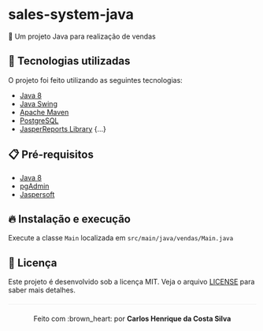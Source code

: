 # sales-system-java
:gift: Um projeto Java para realização de vendas

## :rocket: Tecnologias utilizadas  

O projeto foi feito utilizando as seguintes tecnologias:

- [Java 8](https://www.java.com/pt_BR/download/faq/java8.xml)
- [Java Swing](https://docs.oracle.com/javase/tutorial/uiswing/)
- [Apache Maven](https://maven.apache.org/)
- [PostgreSQL](https://www.postgresql.org/)
- [JasperReports Library](https://mvnrepository.com/artifact/net.sf.jasperreports/jasperreports/)
{...}

## :clipboard: Pré-requisitos

- [Java 8](https://www.java.com/pt_BR/download/faq/java8.xml)
- [pgAdmin](https://www.pgadmin.org/)
- [Jaspersoft](https://www.jaspersoft.com/)

## :fire: Instalação e execução
Execute a classe `Main` localizada em `src/main/java/vendas/Main.java`

## :page_facing_up: Licença 
Este projeto é desenvolvido sob a licença MIT. Veja o arquivo [LICENSE](LICENSE.md) para saber mais detalhes.

<p align="center" style="margin-top: 20px; border-top: 1px solid #eee; padding-top: 20px;">Feito com :brown_heart: por <strong> Carlos Henrique da Costa Silva </strong> </p>
